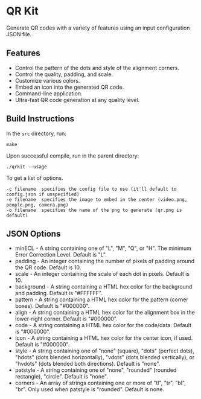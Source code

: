 QR Kit
======

Generate QR codes with a variety of features using an input configuration JSON file.

Features
--------

* Control the pattern of the dots and style of the alignment corners.
* Control the quality, padding, and scale.
* Customize various colors.
* Embed an icon into the generated QR code.
* Command-line application.
* Ultra-fast QR code generation at any quality level.

Build Instructions
------------------

In the `src` directory, run:

```
make
```

Upon successful compile, run in the parent directory:

```
./qrkit --usage
```

To get a list of options.

```
-c filename  specifies the config file to use (it'll default to config.json if unspecified)
-e filename  specifies the image to embed in the center (video.png, people.png, camera.png)
-o filename  specifies the name of the png to generate (qr.png is default)
```

JSON Options
------------

* minECL - A string containing one of "L", "M", "Q", or "H".  The minimum Error Correction Level.  Default is "L".
* padding - An integer containing the number of pixels of padding around the QR code.  Default is 10.
* scale - An integer containing the scale of each dot in pixels.  Default is 10.
* background - A string containing a HTML hex color for the background and padding.  Default is "#FFFFFF".
* pattern - A string containing a HTML hex color for the pattern (corner boxes).  Default is "#000000".
* align - A string containing a HTML hex color for the alignment box in the lower-right corner.  Default is "#000000".
* code - A string containing a HTML hex color for the code/data.  Default is "#000000".
* icon - A string containing a HTML hex color for the center icon, if used.  Default is "#000000".
* style - A string containing one of "none" (square), "dots" (perfect dots), "hdots" (dots blended horizontally), "vdots" (dots blended vertically), or "hvdots" (dots blended both directions).  Default is "none".
* patstyle - A string containing one of "none", "rounded" (rounded rectangle), "circle".  Default is "none".
* corners - An array of strings containing one or more of "tl", "tr", "bl", "br".  Only used when patstyle is "rounded".  Default is none.
